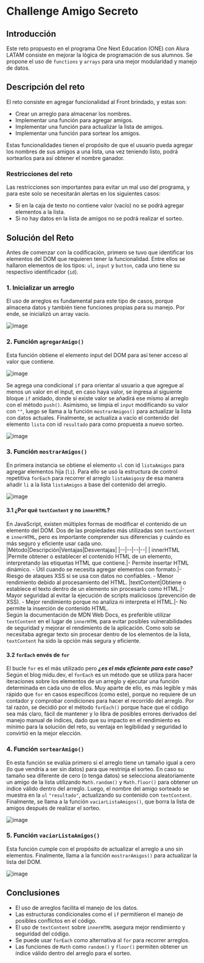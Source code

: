 # Challenge Amigo Secreto
## Introducción
Este reto propuesto en el programa One Next Education (ONE) con Alura LATAM consiste en mejorar la lógica de programación de sus alumnos. Se propone el uso de `functions` y `arrays` para una mejor modularidad y manejo de datos.
## Descripción del reto
 El reto consiste en agregar funcionalidad al Front brindado, y estas son:
 - Crear un arreglo para almacenar los nombres.
 - Implementar una función para agregar amigos.
 - Implementar una función para actualizar la lista de amigos.
 - Implementar una función para sortear los amigos.

Estas funcionalidades tienen el propósito de que el usuario pueda agregar los nombres de sus amigos a una lista, una vez teniendo listo, podrá sortearlos para así obtener el nombre ganador.
### Restricciones del reto
Las restricciones son importantes para evitar un mal uso del programa, y para este solo se necesitarán alertas en los siguientes casos:
 - Si en la caja de texto no contiene valor (vacío) no se podrá agregar elementos a la lista.
 - Si no hay datos en la lista de amigos no se podrá realizar el sorteo.
 
 ## Solución del Reto
Antes de comenzar con la codificación, primero se tuvo que identificar los elementos del DOM que requieren tener la funcionalidad. Entre ellos se hallaron elementos de los tipos: `ul`, `input` y `button`, cada uno tiene su respectivo identificador (`id`).
### 1. Inicializar un arreglo
El uso de arreglos es fundamental para este tipo de casos, porque almacena datos y también tiene funciones propias para su manejo. Por ende, se inicializó un array vacío.

![image](https://github.com/user-attachments/assets/fa9835f2-dff7-4a2d-8d15-0848cf345b77)

### 2. Función `agregarAmigo()`
Esta función obtiene el elemento input del DOM para así tener acceso al valor que contiene.

![image](https://github.com/user-attachments/assets/285e7c9a-8804-4dec-a240-b98635d840b7)

Se agrega una condicional `if` para orientar al usuario a que agregue al menos un valor en el input, en caso haya valor, se ingresa al siguiente bloque `if` anidado, donde si existe valor se añadirá ese mismo al arreglo con el método `push()`. Asimismo, se limpia el `input` modificando su valor con `""`, luego se llama a la función `mostrarAmigos()` para actualizar la lista con datos actuales. Finalmente, se actualiza a vacío el contenido del elemento `lista` con id `resultado` para como propuesta a nuevo sorteo.

![image](https://github.com/user-attachments/assets/006f2192-dbd5-424f-a1d8-539f7b6bc444)

### 3. Función `mostrarAmigos()`
En primera instancia se obtiene el elemento `ul` con id `listaAmigos` para agregar elementos hija (`li`). Para ello se usó la estructura de control repetitiva `forEach` para recorrer el arreglo `listaAmigos`y de esa manera añadir `li` a la lista `listaAmigos` a base del contenido del arreglo.

![image](https://github.com/user-attachments/assets/e9fc66a9-5fbd-4bf5-8ca5-90e22fa70b9c)

#### 3.1 ¿Por qué `textContent` y no `innerHTML`?  
En JavaScript, existen múltiples formas de modificar el contenido de un elemento del DOM. Dos de las propiedades más utilizadas son `textContent` e `innerHTML`, pero es importante comprender sus diferencias y cuándo es más seguro y eficiente usar cada uno.
|Método|Descripción|Ventajas|Desventajas|
|--|--|--|--|
| innerHTML |Permite obtener o establecer el contenido HTML de un elemento, interpretando las etiquetas HTML que contiene.|- Permite insertar HTML dinámico.  - Útil cuando se necesita agregar elementos con formato.|- Riesgo de ataques XSS si se usa con datos no confiables.  - Menor rendimiento debido al procesamiento del HTML.
|textContent|Obtiene o establece el texto dentro de un elemento sin procesarlo como HTML.|- Mayor seguridad al evitar la ejecución de scripts maliciosos (prevención de XSS).  - Mejor rendimiento porque no analiza ni interpreta el HTML.|- No permite la inserción de contenido HTML.   
Según la documentación de MDN Web Docs, es preferible utilizar `textContent` en el lugar de `innerHTML` para evitar posibles vulnerabilidades de seguridad y mejorar el rendimiento de la aplicación. Como solo se necesitaba agregar texto sin procesar dentro de los elementos de la lista, `textContent` ha sido la opción más segura y eficiente.
#### 3.2 `forEach` envés de `for`
El bucle `for` es el más utilizado pero ***¿es el más eficiente para este caso?*** 
Según el blog midu.dev, el `forEach` es un método que se utiliza para hacer iteraciones sobre los elementos de un arreglo y ejecutar una función determinada en cada uno de ellos. Muy aparte de ello, es más legible y más rápido que `for` en casos específicos (como este), porque no requiere de un contador y comprobar condiciones para hacer el recorrido del arreglo. 
Por tal razón, se decidió por el método `forEach()`  porque hace que el código sea más claro, fácil de mantener y lo libra de posibles errores derivados del manejo manual de índices, dado que su impacto en el rendimiento es mínimo para la solución del reto, su ventaja en legibilidad y seguridad lo convirtió en la mejor elección.
### 4. Función `sortearAmigo()`
En esta función se evalúa primero si el arreglo tiene un tamaño igual a cero (lo que vendría a ser sin datos) para que restrinja el sorteo. En caso su tamaño sea diferente de cero (o tenga datos) se selecciona aleatoriamente un amigo de la lista utilizando `Math.random()` y `Math.floor()` para obtener un índice válido dentro del arreglo. Luego, el nombre del amigo sorteado se muestra en la `ul` `"resultado"`, actualizando su contenido con `textContent`. Finalmente, se llama a la función `vaciarListaAmigos()`, que borra la lista de amigos después de realizar el sorteo.

![image](https://github.com/user-attachments/assets/c92c4f39-39ac-4e71-84b1-1db29813f325)

### 5. Función `vaciarListaAmigos()`
Esta función cumple con el propósito de actualizar el arreglo a uno sin elementos. Finalmente, llama a la función `mostrarAmigos()` para actualizar la lista del DOM.

![image](https://github.com/user-attachments/assets/3dbf4a54-23f6-4180-9676-d9c9762b8360)

## Conclusiones

 - El uso de arreglos facilita el manejo de los datos.
 - Las estructuras condicionales como el `if` permitieron el manejo de posibles conflictos en el código.
 - El uso de `textContent` sobre `innerHTML` asegura mejor rendimiento y seguridad del código.
 - Se puede usar `forEach` como alternativa al `for` para recorrer arreglos.
 - Las funciones de `Math` como `random()` y `floor()` permiten obtener un índice válido dentro del arreglo para el sorteo.
